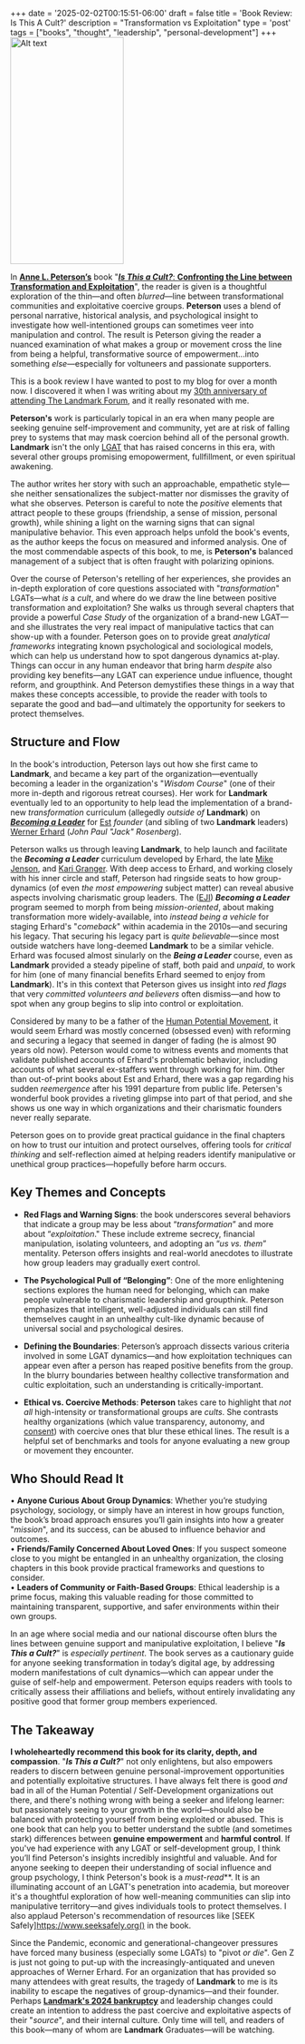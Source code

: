 +++
date = '2025-02-02T00:15:51-06:00'
draft = false
title = 'Book Review: Is This A Cult&#63;'
description = "Transformation vs Exploitation"
type = 'post'
tags = ["books", "thought", "leadership", "personal-development"]
+++
  <img src="https://julianwest.me/Blog/posts/images/is-this-a-cult.jpg" alt="Alt text" width="200" height="400">

In [**Anne L. Peterson’s**](https://isthisacultbook.com) book "[***Is This a Cult?***: **Confronting the Line between Transformation and Exploitation**](https://www.amazon.com/This-Cult-Confronting-Transformation-Exploitation/dp/B0CX8XFLWQ/)", the reader is given is a thoughtful exploration of the thin—and often *blurred*—line between transformational communities and exploitative coercive groups. **Peterson** uses a blend of personal narrative, historical analysis, and psychological insight to investigate how well-intentioned groups can sometimes veer into manipulation and control. The result is Peterson giving the reader a nuanced examination of what makes a group or movement cross the line from being a helpful, transformative source of empowerment...into something *else*—especially for voltuneers and passionate supporters. <br />

This is a book review I have wanted to post to my blog for over a month now. I discovered it when I was writing about my [30th anniversary of attending The Landmark Forum](https://julianwest.me/Blog/30-years-since-landmark/), and it really resonated with me. <br />

**Peterson's** work is particularly topical in an era when many people are seeking genuine self-improvement and community, yet are at risk of falling prey to systems that may mask coercion behind all of the personal growth.  **Landmark** isn't the only [LGAT](https://en.wikipedia.org/wiki/Large-group_awareness_training) that has raised concerns in this era, with several other groups promising emopowerment, fullfillment, or even spiritual awakening. <br />

The author writes her story with such an approachable, empathetic style—she neither sensationalizes the subject-matter nor dismisses the gravity of what she observes. Peterson is careful to note the *positive* elements that attract people to these groups (friendship, a sense of mission, personal growth), while shining a light on the warning signs that can signal manipulative behavior. This even approach helps unfold the book's events, as the author keeps the focus on measured and informed analysis.  One of the most commendable aspects of this book, to me, is **Peterson's** balanced management of a subject that is often fraught with polarizing opinions. <br />

Over the course of Peterson's retelling of her experiences, she provides an in-depth exploration of core questions associated with "*transformation*" LGATs—what *is* a *cult*, and where do we draw the line between positive transformation and exploitation?  She walks us through several chapters that provide a powerful *Case Study* of the organization of a brand-new LGAT—and she illustrates the very real impact of manipulative tactics that can show-up with a founder. Peterson goes on to provide great *analytical frameworks* integrating known psychological and sociological models, which can help us understand how to spot dangerous dynamics at-play.  Things can occur in any human endeavor that bring harm *despite* also providing key benefits—any LGAT can experience undue influence, thought reform, and groupthink. And Peterson demystifies these things in a way that makes these concepts accessible, to provide the reader with tools to separate the good and bad—and ultimately the opportunity for seekers to protect themselves. <br />

## Structure and Flow

In the book's introduction, Peterson lays out how she first came to **Landmark**, and became a key part of the organization—eventually becoming a leader in the organization's "*Wisdom Course*" (one of their more in-depth and rigorous retreat courses). Her work for **Landmark** eventually led to an opportunity to help lead the implementation of a brand-new *transformation* curriculum (allegedly *outside of* **Landmark**) on [***Becoming a Leader***](https://www.hbs.edu/faculty/Pages/item.aspx?num=42359) for [Est](https://en.wikipedia.org/wiki/Erhard_Seminars_Training) *founder* (and sibling of two **Landmark** leaders) [Werner Erhard](https://en.wikipedia.org/wiki/Werner_Erhard) (*John Paul "Jack" Rosenberg*). <br />

Peterson walks us through leaving **Landmark**, to help launch and facilitate the ***Becoming a Leader*** curriculum developed by Erhard, the late [Mike Jenson](https://en.wikipedia.org/wiki/Michael_C._Jensen), and [Kari Granger](https://www.acellc.consulting/board-candidates/kari-granger).  With deep access to Erhard, and working closely with his inner circle and staff, Peterson had ringside seats to how group-dynamics (of even *the most empowering* subject matter) can reveal abusive aspects involving charismatic group leaders.  The ([EJI](https://www.erhardjensen.org)) ***Becoming a Leader*** program seemed to morph from being *mission-oriented*, about making transformation more widely-available, into *instead being a vehicle* for staging Erhard's "*comeback*" within academia in the 2010s—and securing his legacy.  That securing his legacy part is *quite believable*—since most outside watchers have long-deemed **Landmark** to be a similar vehicle.  Erhard was focused almost sinularly on the ***Being a Leader*** course, even as **Landmark** provided a steady pipeline of staff, both paid and *unpaid*, to work for him (one of many financial benefits Erhard seemed to enjoy from **Landmark**).  It's in this context that Peterson gives us insight into *red flags* that very *committed volunteers and believers* often dismiss—and how to spot when any group begins to slip into control or exploitation. <br />

Considered by many to be a father of the [Human Potential Movement](https://en.wikipedia.org/wiki/Human_Potential_Movement), it would seem Erhard was mostly concerned (obsessed even) with reforming and securing a legacy that seemed in danger of fading (he is almost 90 years old now). Peterson would come to witness events and moments that validate published accounts of Erhard's problematic behavior, including accounts of what several ex-staffers went through working for him. Other than out-of-print books about Est and Erhard, there was a gap regarding his sudden *reemergence* after his 1991 departure from public life. Petersen's wonderful book provides a riveting glimpse into part of that period, and she shows us one way in which organizations and their charismatic founders never really separate. <br />

Peterson goes on to provide great practical guidance in the final chapters on how to trust our intuition and protect ourselves, offering tools for *critical thinking* and self-reflection aimed at helping readers identify manipulative or unethical group practices—hopefully before harm occurs. <br />

## Key Themes and Concepts

- **Red Flags and Warning Signs**: the book underscores several behaviors that indicate a group may be less about “*transformation*” and more about “*exploitation*." These include extreme secrecy, financial manipulation, isolating volunteers, and adopting an “*us vs. them*” mentality. Peterson offers insights and real-world anecdotes to illustrate how group leaders may gradually exert control.

- **The Psychological Pull of “Belonging”**: One of the more enlightening sections explores the human need for belonging, which can make people vulnerable to charismatic leadership and groupthink. Peterson emphasizes that intelligent, well-adjusted individuals can still find themselves caught in an unhealthy cult-like dynamic because of universal social and psychological desires. <br />

- **Defining the Boundaries**: Peterson’s approach dissects various criteria involved in some LGAT dynamics—and how exploitation techniques can appear even after a person has reaped positive benefits from the group. In the blurry boundaries between healthy collective transformation and cultic exploitation, such an understanding is critically-important. <br />

- **Ethical vs. Coercive Methods**: **Peterson** takes care to highlight that *not all* high-intensity or transformational groups are *cults*. She contrasts healthy organizations (which value transparency, autonomy, and [consent](https://en.wikipedia.org/wiki/Informed_consent)) with coercive ones that blur these ethical lines. The result is a helpful set of benchmarks and tools for anyone evaluating a new group or movement they encounter. <br />

## Who Should Read It

•	**Anyone Curious About Group Dynamics**: Whether you’re studying psychology, sociology, or simply have an interest in how groups function, the book’s broad approach ensures you’ll gain insights into how a greater "*mission*", and its success, can be abused to influence behavior and outcomes. <br />
•	**Friends/Family Concerned About Loved Ones**: If you suspect someone close to you might be entangled in an unhealthy organization, the closing chapters in this book provide practical frameworks and questions to consider. <br />
•	**Leaders of Community or Faith-Based Groups**: Ethical leadership is a prime focus, making this valuable reading for those committed to maintaining transparent, supportive, and safer environments within their own groups. <br />

In an age where social media and our national discourse often blurs the lines between genuine support and manipulative exploitation, I believe "***Is This a Cult?***" is *especially pertinent*.  The book serves as a cautionary guide for anyone seeking transformation in today’s digital age, by addressing modern manifestations of cult dynamics—which can appear under the guise of self-help and empowerment. Peterson equips readers with tools to critically assess their affiliations and beliefs, without entirely invalidating any positive good that former group members experienced. <br />

## The Takeaway

**I wholeheartedly recommend this book for its clarity, depth, and compassion**. "***Is This a Cult?***" not only enlightens, but also empowers readers to discern between genuine personal-improvement opportunities and potentially exploitative structures. I have always felt there is good *and* bad in all of the Human Potential / Self-Development organizations out there, and there's nothing wrong with being a seeker and lifelong learner: but passionately seeing to your growth in the world—should also be balanced with protecting yourself from being exploited or abused. This is one book that can help you to better understand the subtle (and sometimes stark) differences between **genuine empowerment** and **harmful control**.  If you've had experience with any LGAT or self-development group, I think you’ll find Peterson's insights incredibly insightful and valuable.  And for anyone seeking to deepen their understanding of social influence and group psychology, I think Peterson's book is a *must-read***. It is an illuminating account of an LGAT's penetration into academia, but moreover it's a thoughtful exploration of how well-meaning communities can slip into manipulative territory—and gives individuals tools to protect themselves. I also applaud Peterson's recommendation of resources like [SEEK Safely]https://www.seeksafely.org() in the book. <br />

Since the Pandemic, economic and generational-changeover pressures have forced many business (especially some LGATs) to "pivot *or die*".  Gen Z is just not going to put-up with the increasingly-antiquated and uneven approaches of Werner Erhard.  For an organization that has provided so many attendees with great results, the tragedy of **Landmark** to me is its inability to escape the negatives of group-dynamics—and their founder.  Perhaps [**Landmark's 2024 bankruptcy**](https://finance.yahoo.com/news/landmark-worldwide-nears-completion-difficult-020000623.html) and leadership changes could create an intention to address the past coercive and exploitative aspects of their "*source*", and their internal culture. Only time will tell, and readers of this book—many of whom are **Landmark** Graduates—will be watching. <br />